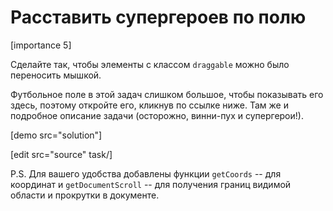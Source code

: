 # Расставить супергероев по полю

[importance 5]

Сделайте так, чтобы элементы с классом `draggable` можно было переносить мышкой. 

Футбольное поле в этой задач слишком большое, чтобы показывать его здесь, поэтому откройте его, кликнув по ссылке ниже. Там же и подробное описание задачи (осторожно, винни-пух и супергерои!).

[demo src="solution"] 

[edit src="source" task/]

P.S. Для вашего удобства добавлены функции `getCoords` --  для координат и `getDocumentScroll` -- для получения границ видимой области и прокрутки в документе.